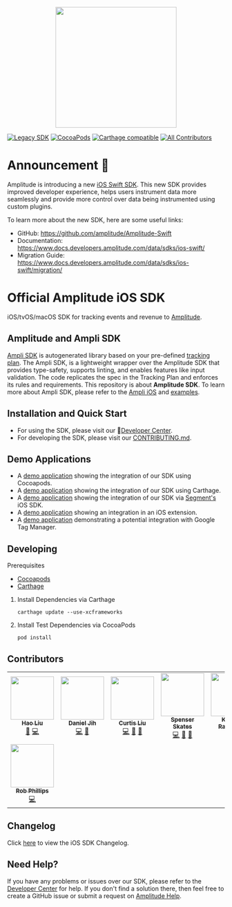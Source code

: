 <p align="center">
  <a href="https://amplitude.com" target="_blank" align="center">
    <img src="https://static.amplitude.com/lightning/46c85bfd91905de8047f1ee65c7c93d6fa9ee6ea/static/media/amplitude-logo-with-text.4fb9e463.svg" width="280">
  </a>
  <br />
</p>

[![Legacy SDK](https://img.shields.io/badge/state-legacy-yellow)](https://github.com/amplitude/Amplitude-Swift)
[![CocoaPods](https://img.shields.io/cocoapods/v/Amplitude)](https://cocoapods.org/pods/Amplitude)
[![Carthage compatible](https://img.shields.io/badge/Carthage-compatible-4BC51D.svg?style=flat)](https://github.com/Carthage/Carthage)
[![All Contributors](https://img.shields.io/badge/all_contributors-8-orange.svg?style=flat)](#contributors-)

# Announcement 📣
Amplitude is introducing a new [iOS Swift SDK](https://github.com/amplitude/Amplitude-Swift). This new SDK provides improved developer experience, helps users instrument data more seamlessly and provide more control over data being instrumented using custom plugins.

To learn more about the new SDK, here are some useful links:

* GitHub: https://github.com/amplitude/Amplitude-Swift
* Documentation: https://www.docs.developers.amplitude.com/data/sdks/ios-swift/
* Migration Guide: https://www.docs.developers.amplitude.com/data/sdks/ios-swift/migration/

# Official Amplitude iOS SDK

iOS/tvOS/macOS SDK for tracking events and revenue to [Amplitude](https://www.amplitude.com).

## Amplitude and Ampli SDK
[Ampli SDK](https://developers.data.amplitude.com/ampli-sdk-overview/) is autogenerated library based on your pre-defined [tracking plan](https://developers.data.amplitude.com/what-is-a-tracking-plan). The Ampli SDK, is a lightweight wrapper over the Amplitude SDK that provides type-safety, supports linting, and enables features like input validation. The code replicates the spec in the Tracking Plan and enforces its rules and requirements. This repository is about **Amplitude SDK**. To learn more about Ampli SDK, please refer to the [Ampli iOS](https://www.docs.developers.amplitude.com/data/ampli/) and [examples](https://github.com/amplitude/ampli-examples).

## Installation and Quick Start
* For using the SDK, please visit our :100:[Developer Center](https://developers.amplitude.com/docs/ios).
* For developing the SDK, please visit our [CONTRIBUTING.md](https://github.com/amplitude/Amplitude-iOS/blob/main/CONTRIBUTING.md).

## Demo Applications
* A [demo application](https://github.com/amplitude/iOS-Demo) showing the integration of our SDK using Cocoapods.
* A [demo application](https://github.com/amplitude/iOS-Demo-Carthage) showing the integration of our SDK using Carthage.
* A [demo application](https://github.com/amplitude/Segment-iOS-Demo) showing the integration of our SDK via [Segment's](https://segment.com/) iOS SDK.
* A [demo application](https://github.com/amplitude/iOS-Extension-Demo) showing an integration in an iOS extension.
* A [demo application](https://github.com/amplitude/GTM-iOS-Demo) demonstrating a potential integration with Google Tag Manager.

## Developing

Prerequisites
 * [Cocoapods](https://cocoapods.org/)
 * [Carthage](https://github.com/Carthage/Carthage)

1. Install Dependencies via Carthage
    ```
    carthage update --use-xcframeworks
    ```
2. Install Test Dependencies via CocoaPods
    ```
    pod install
    ```

## Contributors
<!-- ALL-CONTRIBUTORS-LIST:START - Do not remove or modify this section -->
<!-- prettier-ignore-start -->
<!-- markdownlint-disable -->
<table>
  <tr>
    <td align="center"><a href="https://github.com/haoliu-amp"><img src="https://avatars2.githubusercontent.com/u/57638692?v=4" width="100px;" alt=""/><br /><sub><b>Hao Liu</b></sub></a><br /><a href="https://github.com/amplitude/Amplitude-iOS/commits?author=haoliu-amp" title="Documentation">📖</a> <a href="https://github.com/amplitude/Amplitude-iOS/commits?author=haoliu-amp" title="Code">💻</a></td>
    <td align="center"><a href="http://www.danieljih.com"><img src="https://avatars0.githubusercontent.com/u/4776584?v=4" width="100px;" alt=""/><br /><sub><b>Daniel Jih</b></sub></a><br /><a href="https://github.com/amplitude/Amplitude-iOS/commits?author=djih" title="Code">💻</a> <a href="https://github.com/amplitude/Amplitude-iOS/commits?author=djih" title="Documentation">📖</a></td>
    <td align="center"><a href="https://github.com/curtisliu"><img src="https://avatars2.githubusercontent.com/u/3248421?v=4" width="100px;" alt=""/><br /><sub><b>Curtis Liu</b></sub></a><br /><a href="https://github.com/amplitude/Amplitude-iOS/commits?author=curtisliu" title="Code">💻</a> <a href="https://github.com/amplitude/Amplitude-iOS/commits?author=curtisliu" title="Documentation">📖</a> <a href="#ideas-curtisliu" title="Ideas, Planning, & Feedback">🤔</a></td>
    <td align="center"><a href="http://www.spenserskates.com"><img src="https://avatars3.githubusercontent.com/u/605873?v=4" width="100px;" alt=""/><br /><sub><b>Spenser Skates</b></sub></a><br /><a href="https://github.com/amplitude/Amplitude-iOS/commits?author=sskates" title="Code">💻</a> <a href="https://github.com/amplitude/Amplitude-iOS/commits?author=sskates" title="Documentation">📖</a> <a href="#ideas-sskates" title="Ideas, Planning, & Feedback">🤔</a></td>
    <td align="center"><a href="http://emptybox.org"><img src="https://avatars3.githubusercontent.com/u/238374?v=4" width="100px;" alt=""/><br /><sub><b>Krishna Rajendran</b></sub></a><br /><a href="https://github.com/amplitude/Amplitude-iOS/commits?author=blazzy" title="Code">💻</a></td>
    <td align="center"><a href="https://github.com/sputh"><img src="https://avatars0.githubusercontent.com/u/7856822?v=4" width="100px;" alt=""/><br /><sub><b>samantha puth</b></sub></a><br /><a href="https://github.com/amplitude/Amplitude-iOS/commits?author=sputh" title="Code">💻</a></td>
    <td align="center"><a href="https://github.com/mayur1407"><img src="https://avatars2.githubusercontent.com/u/3079325?v=4" width="100px;" alt=""/><br /><sub><b>Mayur</b></sub></a><br /><a href="https://github.com/amplitude/Amplitude-iOS/commits?author=mayur1407" title="Code">💻</a></td>
  </tr>
  <tr>
    <td align="center"><a href="http://www.robphillips.me"><img src="https://avatars1.githubusercontent.com/u/30269720?v=4" width="100px;" alt=""/><br /><sub><b>Rob Phillips</b></sub></a><br /><a href="https://github.com/amplitude/Amplitude-iOS/commits?author=rob-keepsafe" title="Code">💻</a></td>
  </tr>
</table>

<!-- markdownlint-enable -->
<!-- prettier-ignore-end -->
<!-- ALL-CONTRIBUTORS-LIST:END -->

## Changelog
Click [here](https://github.com/amplitude/Amplitude-iOS/blob/main/CHANGELOG.md) to view the iOS SDK Changelog.

## Need Help?
If you have any problems or issues over our SDK, please refer to the [Developer Center](https://developers.amplitude.com/docs/ios) for help. If you don't find a solution there, then feel free to create a GitHub issue or submit a request on [Amplitude Help](https://help.amplitude.com/hc/en-us/requests/new).
